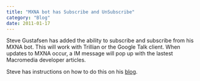 ```yaml
---
title: "MXNA bot has Subscribe and UnSubscribe"
category: "Blog"
date: 2011-01-17
---
```



Steve Gustafsen has added the ability to subscribe and subscribe from his MXNA bot. This will work with Trillian or the Google Talk client. When updates to MXNA occur, a IM message will pop up with the lastest Macromedia developer articles.

Steve has instructions on how to do this on his [blog](http://blog.geopoly.com/index.cfm?mode=entry&entry=03F8D771-10DC-9683-32C50085B4FBE721).